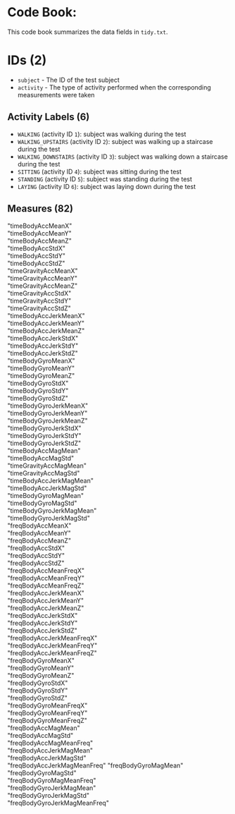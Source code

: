 # Code Book:

This code book summarizes the data fields in `tidy.txt`.

# IDs (2)

* `subject` - The ID of the test subject
* `activity` - The type of activity performed when the corresponding measurements were taken

## Activity Labels (6)

* `WALKING` (activity ID `1`): subject was walking during the test
* `WALKING_UPSTAIRS` (activity ID `2`): subject was walking up a staircase during the test
* `WALKING_DOWNSTAIRS` (activity ID `3`): subject was walking down a staircase during the test
* `SITTING` (activity ID `4`): subject was sitting during the test
* `STANDING` (activity ID `5`): subject was standing during the test
* `LAYING` (activity ID `6`): subject was laying down during the test

## Measures (82)

"timeBodyAccMeanX"           
"timeBodyAccMeanY"            
"timeBodyAccMeanZ"           
"timeBodyAccStdX"             
"timeBodyAccStdY"            
"timeBodyAccStdZ"             
"timeGravityAccMeanX"        
"timeGravityAccMeanY"         
"timeGravityAccMeanZ"        
"timeGravityAccStdX"          
"timeGravityAccStdY"         
"timeGravityAccStdZ"          
"timeBodyAccJerkMeanX"       
"timeBodyAccJerkMeanY"        
"timeBodyAccJerkMeanZ"       
"timeBodyAccJerkStdX"         
"timeBodyAccJerkStdY"        
"timeBodyAccJerkStdZ"         
"timeBodyGyroMeanX"          
"timeBodyGyroMeanY"           
"timeBodyGyroMeanZ"          
"timeBodyGyroStdX"            
"timeBodyGyroStdY"           
"timeBodyGyroStdZ"            
"timeBodyGyroJerkMeanX"      
"timeBodyGyroJerkMeanY"       
"timeBodyGyroJerkMeanZ"      
"timeBodyGyroJerkStdX"        
"timeBodyGyroJerkStdY"       
"timeBodyGyroJerkStdZ"        
"timeBodyAccMagMean"         
"timeBodyAccMagStd"           
"timeGravityAccMagMean"      
"timeGravityAccMagStd"        
"timeBodyAccJerkMagMean"     
"timeBodyAccJerkMagStd"       
"timeBodyGyroMagMean"        
"timeBodyGyroMagStd"          
"timeBodyGyroJerkMagMean"    
"timeBodyGyroJerkMagStd"      
"freqBodyAccMeanX"           
"freqBodyAccMeanY"            
"freqBodyAccMeanZ"           
"freqBodyAccStdX"             
"freqBodyAccStdY"            
"freqBodyAccStdZ"             
"freqBodyAccMeanFreqX"       
"freqBodyAccMeanFreqY"        
"freqBodyAccMeanFreqZ"       
"freqBodyAccJerkMeanX"        
"freqBodyAccJerkMeanY"       
"freqBodyAccJerkMeanZ"        
"freqBodyAccJerkStdX"        
"freqBodyAccJerkStdY"         
"freqBodyAccJerkStdZ"        
"freqBodyAccJerkMeanFreqX"    
"freqBodyAccJerkMeanFreqY"   
"freqBodyAccJerkMeanFreqZ"    
"freqBodyGyroMeanX"          
"freqBodyGyroMeanY"           
"freqBodyGyroMeanZ"          
"freqBodyGyroStdX"            
"freqBodyGyroStdY"           
"freqBodyGyroStdZ"            
"freqBodyGyroMeanFreqX"      
"freqBodyGyroMeanFreqY"       
"freqBodyGyroMeanFreqZ"      
"freqBodyAccMagMean"          
"freqBodyAccMagStd"          
"freqBodyAccMagMeanFreq"      
"freqBodyAccJerkMagMean"     
"freqBodyAccJerkMagStd"       
"freqBodyAccJerkMagMeanFreq" 
"freqBodyGyroMagMean"         
"freqBodyGyroMagStd"         
"freqBodyGyroMagMeanFreq"     
"freqBodyGyroJerkMagMean"    
"freqBodyGyroJerkMagStd"      
"freqBodyGyroJerkMagMeanFreq"

